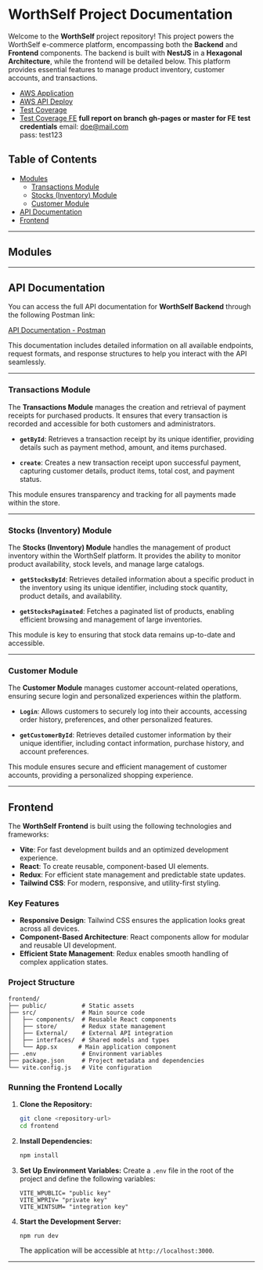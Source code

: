 # WorthSelf Project Documentation

Welcome to the **WorthSelf** project repository! This project powers the WorthSelf e-commerce platform, encompassing both the **Backend** and **Frontend** components. The backend is built with **NestJS** in a **Hexagonal Architecture**, while the frontend will be detailed below. This platform provides essential features to manage product inventory, customer accounts, and transactions.
- [AWS Application](http://ec2-18-221-165-249.us-east-2.compute.amazonaws.com:3000/)
- [AWS API Deploy](http://3.141.197.179:3000)
- [Test Coverage](./assets/coverage-summary.png)
- [Test Coverage FE](./assets//coverage-sum-fe.png)
**full report on branch gh-pages or master for FE**
**test credentials**
  email: doe@mail.com <br/>
  pass: test123  <br/>
  

## Table of Contents
- [Modules](#modules)
  - [Transactions Module](#transactions-module)
  - [Stocks (Inventory) Module](#stocks-inventory-module)
  - [Customer Module](#customer-module)
- [API Documentation](#api-documentation)
- [Frontend](#frontend)

---

## Modules
---

## API Documentation

You can access the full API documentation for **WorthSelf Backend** through the following Postman link:

[API Documentation - Postman](https://documenter.getpostman.com/view/40588571/2sAYJ3FMYq)

This documentation includes detailed information on all available endpoints, request formats, and response structures to help you interact with the API seamlessly.

---

### Transactions Module

The **Transactions Module** manages the creation and retrieval of payment receipts for purchased products. It ensures that every transaction is recorded and accessible for both customers and administrators.

- **`getById`**: Retrieves a transaction receipt by its unique identifier, providing details such as payment method, amount, and items purchased.
  
- **`create`**: Creates a new transaction receipt upon successful payment, capturing customer details, product items, total cost, and payment status.

This module ensures transparency and tracking for all payments made within the store.

---

### Stocks (Inventory) Module

The **Stocks (Inventory) Module** handles the management of product inventory within the WorthSelf platform. It provides the ability to monitor product availability, stock levels, and manage large catalogs.

- **`getStocksById`**: Retrieves detailed information about a specific product in the inventory using its unique identifier, including stock quantity, product details, and availability.
  
- **`getStocksPaginated`**: Fetches a paginated list of products, enabling efficient browsing and management of large inventories.

This module is key to ensuring that stock data remains up-to-date and accessible.

---

### Customer Module

The **Customer Module** manages customer account-related operations, ensuring secure login and personalized experiences within the platform.

- **`Login`**: Allows customers to securely log into their accounts, accessing order history, preferences, and other personalized features.
  
- **`getCustomerById`**: Retrieves detailed customer information by their unique identifier, including contact information, purchase history, and account preferences.

This module ensures secure and efficient management of customer accounts, providing a personalized shopping experience.

---
## Frontend

The **WorthSelf Frontend** is built using the following technologies and frameworks:

- **Vite**: For fast development builds and an optimized development experience.
- **React**: To create reusable, component-based UI elements.
- **Redux**: For efficient state management and predictable state updates.
- **Tailwind CSS**: For modern, responsive, and utility-first styling.

### Key Features

- **Responsive Design**: Tailwind CSS ensures the application looks great across all devices.
- **Component-Based Architecture**: React components allow for modular and reusable UI development.
- **Efficient State Management**: Redux enables smooth handling of complex application states.

### Project Structure

```
frontend/
├── public/          # Static assets
├── src/             # Main source code
│   ├── components/  # Reusable React components
│   ├── store/       # Redux state management
│   ├── External/    # External API integration
│   ├── interfaces/  # Shared models and types
│   └── App.sx      # Main application component
├── .env             # Environment variables
├── package.json     # Project metadata and dependencies
└── vite.config.js   # Vite configuration
```

### Running the Frontend Locally

1. **Clone the Repository:**
   ```bash
   git clone <repository-url>
   cd frontend
   ```

2. **Install Dependencies:**
   ```bash
   npm install
   ```

3. **Set Up Environment Variables:**
   Create a `.env` file in the root of the project and define the following variables:
   ```env
   VITE_WPUBLIC= "public key"
   VITE_WPRIV= "private key"
   VITE_WINTSUM= "integration key"
   ```

4. **Start the Development Server:**
   ```bash
   npm run dev
   ```
   The application will be accessible at `http://localhost:3000`.

---

